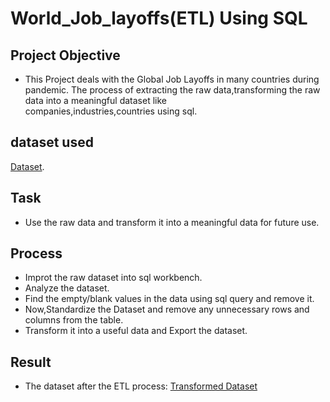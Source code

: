 # World_Job_layoffs(ETL) Using SQL

## Project Objective
- This Project deals  with the Global Job Layoffs in many countries during pandemic. The process of extracting the raw data,transforming  the raw data into a meaningful dataset like     
  companies,industries,countries using sql.

## dataset used
<a href="https://github.com/BARAVIND-12/World_Job_Layoffs-ETL-using-SQL/blob/main/Raw%20Dataset-World_layoffs.csv">Dataset<a>.

## Task
- Use the raw data and transform it into a meaningful data for future use. 

## Process
- Improt the raw dataset into sql workbench.
- Analyze the dataset.
- Find the empty/blank values in the data using sql query and remove it. 
- Now,Standardize the Dataset and remove any unnecessary rows and columns from the table. 
- Transform it into a useful data and Export the dataset. 

## Result
- The dataset after the ETL process:
<a href="https://github.com/BARAVIND-12/World_Job_Layoffs-ETL-using-SQL/blob/main/Raw%20Dataset-World_layoffs.csv">Transformed Dataset<a>

